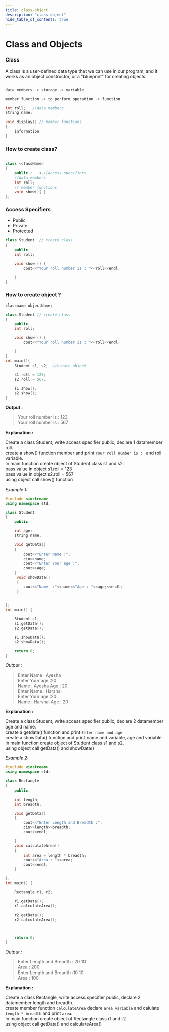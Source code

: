 ```yaml
---
title: class-object
description: "class-object"
hide_table_of_contents: true
---
```


# Class and Objects

### Class

A class is a user-defined data type that we can use in our program, and it works as an object constructor, or a "blueprint" for creating objects.

```cpp

data members -> storage -> variable

member function -> to perform operation -> function

```

```cpp
int roll;   //data members
string name;

void display() // member functions
{
    information
}
```

### How to create class?

```cpp

class <className>
{
    public :   <-//access specifiers
    //data members
    int roll;
    // member functions
    void show(){ }
};

```

### Access Specifiers

- Public
- Private
- Protected

```cpp showLineNumbers = "true"
class Student  // create class
{
    public:
    int roll;

    void show () {
        cout<<"Your roll number is : "<<roll<<endl;

    }
}

```

### How to create object ?

```cpp
classname objectName;

```

```cpp showLineNumbers = "true"
class Student // create class
{
    public:
    int roll;

    void show () {
        cout<<"Your roll number is : "<<roll<<endl;

    }
}
int main(){
    Student s1, s2;  //create object

    s1.roll = 123;
    s2.roll = 567;

    s1.show();
    s2.show();
}

```

**Output :**

> Your roll number is : 123<br/>
> Your roll number is : 567

**Explanation :**

Create a class Student, write access specifier public, declare 1 datamember roll.<br/>
create a show() function member and print `Your roll number is : ` and roll variable.<br/>
In main function create object of Student class s1 and s2.<br/>
pass value in object s1.roll = 123<br/>
pass value in object s2.roll = 567<br/>
using object call show() function<br/>

_Example 1:_

```cpp showLineNumbers = "true"
#include <iostream>
using namespace std;

class Student
{
    public:

    int age;
    string name;

    void getData()
    {
        cout<<"Enter Name :";
        cin>>name;
        cout<<"Enter Your age :";
        cout>>age;
    }
     void showData()
     {
        cout<<"Name  :"<<name<<"Age : "<<age;<<endl;
     }


};
int main() {

    Student s1;
    s1.getData();
    s2.getData();

    s1.showData();
    s2.showData();

    return 0;
}
```

_Output :_

> Enter Name : Ayesha <br/>
> Enter Your age :20<br/>
> Name : Ayesha Age : 20<br/>
> Enter Name : Harshal <br/>
> Enter Your age :20<br/>
> Name : Harshal Age : 20<br/>

**Explanation :**

Create a class Student, write access specifier public, declare 2 datamember age and name.<br/>
create a getdata() function and print `Enter name and age` <br/>
create a showData() function and print name and variable, age and variable
In main function create object of Student class s1 and s2.<br/>
using object call getData() and showData()

_Example 2:_

```cpp showLineNumbers = "true"
#include <iostream>
using namespace std;

class Rectangle
{
    public:

    int length;
    int breadth;

    void getData()
    {
        cout<<"Enter Length and Breadth :";
        cin>>length>>breadth;
        cout<<endl;

    }
    void calculateArea()
    {
        int area = length * breadth;
        cout<<"Area : "<<area;
        cout<<endl;
    }

};
int main() {

    Rectangle r1, r2;

    r1.getData();
    r1.calculateArea();

    r2.getData();
    r2.calculateArea();



    return 0;
}
```

_Output :_

> Enter Length and Breadth : 20 10<br/>
> Area : 200<br/>
> Enter Length and Breadth :10 10 <br/>
> Area : 100

**Explanation :**

Create a class Rectangle, write access specifier public, declare 2 datamember length and breadth.<br/>
create member function `calculateArea` declare `area variable` and calulate `length * breadth` and print `area`.<br/>
In main function create object of Rectangle class r1 and r2.<br/>
using object call getData() and calculateArea()
